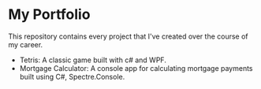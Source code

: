 # My Portfolio
 This repository contains every project that I've created over the course of my career.

- Tetris: A classic game built with c# and WPF.
- Mortgage Calculator: A console app for calculating mortgage payments built using C#, Spectre.Console.
